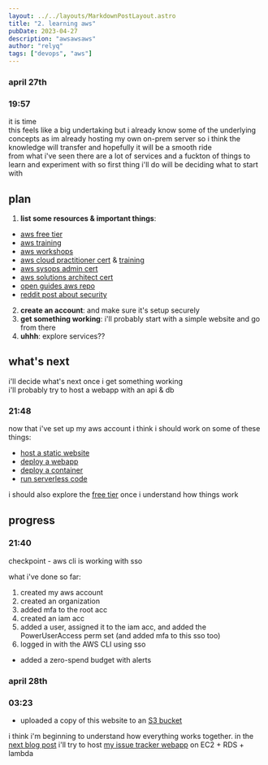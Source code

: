```yaml
---
layout: ../../layouts/MarkdownPostLayout.astro
title: "2. learning aws"
pubDate: 2023-04-27
description: "awsawsaws"
author: "relyq"
tags: ["devops", "aws"]
---
```


### april 27th

### 19:57

it is time \
this feels like a big undertaking but i already know some of the underlying concepts as im already hosting my own on-prem server so i think the knowledge will transfer and hopefully it will be a smooth ride \
from what i've seen there are a lot of services and a fuckton of things to learn and experiment with so first thing i'll do will be deciding what to start with

## plan

1. **list some resources & important things**:

- [aws free tier](https://aws.amazon.com/free)
- [aws training](https://aws.amazon.com/training/)
- [aws workshops](https://workshops.aws/)
- [aws cloud practitioner cert](https://aws.amazon.com/certification/certified-cloud-practitioner/) & [training](https://aws.amazon.com/training/learn-about/cloud-practitioner/)
- [aws sysops admin cert](https://aws.amazon.com/certification/certified-sysops-admin-associate/)
- [aws solutions architect cert](https://aws.amazon.com/certification/certified-solutions-architect-associate/)
- [open guides aws repo](https://github.com/open-guides/og-aws)
- [reddit post about security](https://www.reddit.com/r/aws/comments/mu0d38/i_want_to_learn_aws_where_should_i_start/iqf1wfb/)

2. **create an account**: and make sure it's setup securely
3. **get something working**: i'll probably start with a simple website and go from there
4. **uhhh**: explore services??

## what's next

i'll decide what's next once i get something working \
i'll probably try to host a webapp with an api & db

### 21:48

now that i've set up my aws account i think i should work on some of these things:

- [host a static website](https://aws.amazon.com/getting-started/hands-on/host-static-website/)
- [deploy a webapp](https://aws.amazon.com/getting-started/guides/deploy-webapp-decision/)
- [deploy a container](https://aws.amazon.com/getting-started/guides/deploy-containers-decision)
- [run serverless code](https://aws.amazon.com/getting-started/hands-on/run-serverless-code)

i should also explore the [free tier](https://aws.amazon.com/free) once i understand how things work

## progress

### 21:40

checkpoint - aws cli is working with sso

what i've done so far:

1. created my aws account
2. created an organization
3. added mfa to the root acc
4. created an iam acc
5. added a user, assigned it to the iam acc, and added the PowerUserAccess perm set (and added mfa to this sso too)
6. logged in with the AWS CLI using sso

- added a zero-spend budget with alerts

### april 28th

### 03:23

- uploaded a copy of this website to an [S3 bucket](http://relyqbucket0.s3-website-sa-east-1.amazonaws.com)

i think i'm beginning to understand how everything works together. in the [next blog post](/posts/post-3) i'll try to host [my issue tracker webapp](/projects/tracker) on EC2 + RDS + lambda
